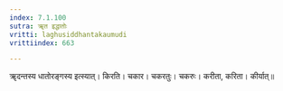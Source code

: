 ```yaml
---
index: 7.1.100
sutra: ॠत इद्धातोः
vritti: laghusiddhantakaumudi
vrittiindex: 663

---
```

ॠदन्तस्य धातोरङ्गस्य इत्स्यात्। किरति। चकार। चकरतुः। चकरुः। करीता, करिता। कीर्यात्॥